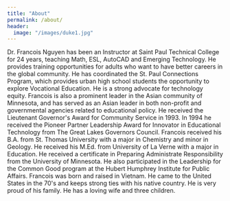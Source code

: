 ```yaml
---
title: "About"
permalink: /about/
header:
  image: "/images/duke1.jpg"
---
```


Dr. Francois Nguyen has been an Instructor at Saint Paul Technical College for 24 years, teaching Math, ESL, AutoCAD and Emerging Technology. He provides training opportunities for adults who want to have better careers in the global community. He has coordinated the St. Paul Connections Program, which provides urban high school students the opportunity to explore Vocational Education. He is a strong advocate for technology equity. Francois is also a prominent leader in the Asian community of Minnesota, and has served as an Asian leader in both non-profit and governmental agencies related to educational policy. He received the Lieutenant Governor's Award for Community Service in 1993. 
In 1994 he received the Pioneer Partner Leadership Award for Innovator in Educational Technology from The Great Lakes Governors Council. 
Francois received his B.A. from St. Thomas University with a major in Chemistry and minor in Geology. He received his M.Ed. from University of La Verne with a major in Education. He received a certificate in Preparing Administrate Responsibility from the University of Minnesota. He also participated in the Leadership for the Common Good program at the Hubert Humphrey Institute for Public Affairs. 
Francois was born and raised in Vietnam. He came to the United States in the 70's and keeps strong ties with his native country. He is very proud of his family. He has a loving wife and three children.
